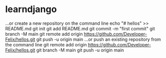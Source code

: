 # learndjango
…or create a new repository on the command line
echo "# hellos" >> README.md
git init
git add README.md
git commit -m "first commit"
git branch -M main
git remote add origin https://github.com/Developer-Felix/hellos.git
git push -u origin main
…or push an existing repository from the command line
git remote add origin https://github.com/Developer-Felix/hellos.git
git branch -M main
git push -u origin main
